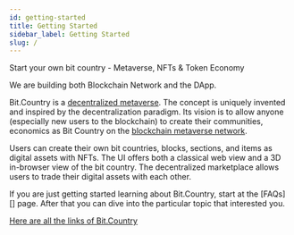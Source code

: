 ```yaml
---
id: getting-started
title: Getting Started
sidebar_label: Getting Started
slug: /
---
```


Start your own bit country - Metaverse, NFTs & Token Economy

We are building both Blockchain Network and the DApp.

Bit.Country is a [decentralized metaverse][]. The concept is uniquely invented and inspired by the decentralization paradigm. Its vision is to allow anyone (especially new users to the blockchain) to create their communities, economics as Bit Country on the [blockchain metaverse network][].

Users can create their own bit countries, blocks, sections, and items as digital assets with NFTs. The UI offers both a classical web view and a 3D in-browser view of the bit country. The decentralized marketplace allows users to trade their digital assets with each other.

If you are just getting started learning about Bit.Country, start at the [FAQs][]
page. After that you can dive into the particular topic that interested you.

[Here are all the links of Bit.Country](https://linktr.ee/bitcountry)

[decentralized metaverse]: faq.md
[blockchain metaverse network]: https://github.com/bit-country/Bit-Country-Blockchain
[faq]: faq.md
